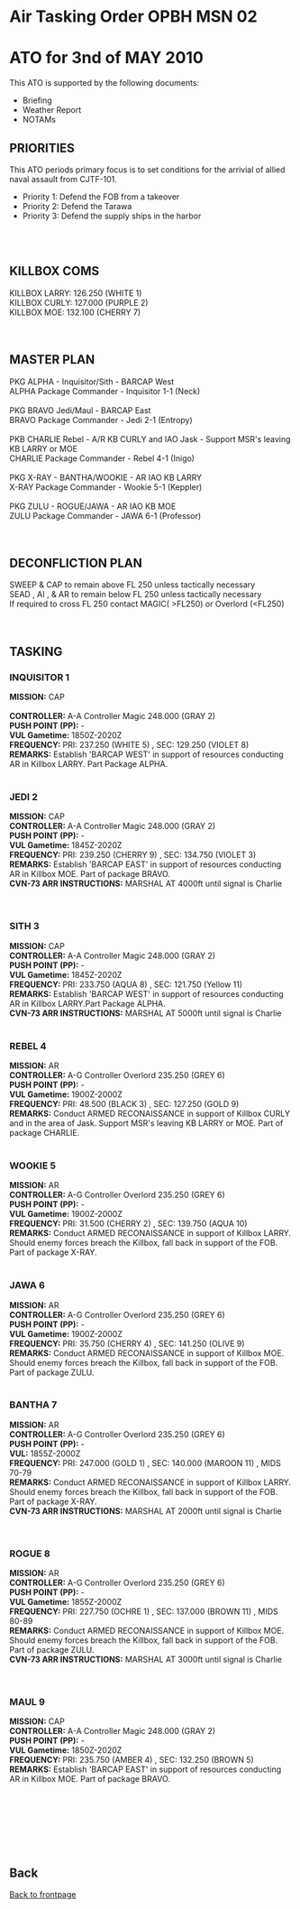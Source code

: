 # Air Tasking Order OPBH MSN 02 




# ATO for 3nd of MAY 2010
This ATO is supported by the following documents: <br>
* Briefing
* Weather Report
* NOTAMs

## PRIORITIES
This ATO periods primary focus is to set conditions for the arrivial of allied naval assault from CJTF-101. <br>
* Priority 1: Defend the FOB from a takeover
* Priority 2: Defend the Tarawa
* Priority 3: Defend the supply ships in the harbor
<br>
<br>

## KILLBOX COMS
KILLBOX LARRY: 126.250 (WHITE 1)<br>
KILLBOX CURLY: 127.000 (PURPLE 2)<br>
KILLBOX MOE: 132.100 (CHERRY 7)<br>
<br>
<br>

## MASTER PLAN 
PKG ALPHA - Inquisitor/Sith - BARCAP West<br>
    ALPHA Package Commander - Inquisitor 1-1 (Neck)<br>
	<br>
PKG BRAVO Jedi/Maul - BARCAP East<br>
    BRAVO Package Commander - Jedi 2-1 (Entropy)<br>
	<br>
PKB CHARLIE Rebel - A/R KB CURLY and IAO Jask - Support MSR's leaving KB LARRY or MOE<br>
    CHARLIE Package Commander - Rebel 4-1 (Inigo)<br>
   <br>
PKG X-RAY - BANTHA/WOOKIE - AR IAO KB LARRY<br>
    X-RAY Package Commander - Wookie 5-1 (Keppler)<br>
	<br>
PKG ZULU - ROGUE/JAWA - AR IAO KB MOE<br>
    ZULU Package Commander - JAWA 6-1 (Professor)<br>
<br>
<br>

## DECONFLICTION PLAN 
SWEEP & CAP to remain above FL 250 unless tactically necessary<br>
SEAD , AI , & AR to remain below FL 250 unless tactically necessary<br>
If required to cross FL 250 contact MAGIC( >FL250) or Overlord (<FL250)<br>
<br>
<br>  

## TASKING 

### INQUISITOR 1
**MISSION:**  CAP   
<br>
**CONTROLLER:** A-A Controller Magic 248.000 (GRAY 2) 
<br>
**PUSH POINT (PP):** -
<br>
**VUL Gametime:**  1850Z-2020Z
<br>
**FREQUENCY:**  PRI: 237.250 (WHITE 5) , SEC: 129.250 (VIOLET 8)
<br>
**REMARKS:** Establish 'BARCAP WEST' in support of resources conducting AR in Killbox LARRY. Part Package ALPHA.
<br>
<br>


### JEDI 2
**MISSION:** CAP
<br>
**CONTROLLER:** A-A Controller Magic 248.000 (GRAY 2) 
<br>
**PUSH POINT (PP):** -
<br>
**VUL Gametime:** 1845Z-2020Z
<br>
**FREQUENCY:** PRI: 239.250 (CHERRY 9) , SEC: 134.750 (VIOLET 3)
<br>
**REMARKS:** Establish 'BARCAP EAST' in support of resources conducting AR in Killbox MOE. Part of package BRAVO.
<br>
**CVN-73 ARR INSTRUCTIONS:** MARSHAL AT 4000ft until signal is Charlie  
<br>
<br>

### SITH 3
**MISSION:** CAP
<br>
**CONTROLLER:** A-A Controller Magic 248.000 (GRAY 2) 
<br>
**PUSH POINT (PP):** -
<br>
**VUL Gametime:** 1845Z-2020Z
<br>
**FREQUENCY:**  PRI: 233.750 (AQUA 8) , SEC: 121.750 (Yellow 11)
<br>
**REMARKS:** Establish 'BARCAP WEST' in support of resources conducting AR in Killbox LARRY.Part Package ALPHA.
<br>
**CVN-73 ARR INSTRUCTIONS:** MARSHAL AT 5000ft until signal is Charlie 
<br>
<br>

### REBEL 4
**MISSION:** AR 
<br>
**CONTROLLER:** A-G Controller  Overlord 235.250 (GREY 6)
<br>
**PUSH POINT (PP):** -
<br>
**VUL Gametime:**  1900Z-2000Z
<br>
**FREQUENCY:**  PRI: 48.500 (BLACK 3) , SEC: 127.250 (GOLD 9) 
<br>
**REMARKS:** Conduct ARMED RECONAISSANCE in support of Killbox CURLY and in the area of  Jask. Support MSR's leaving KB LARRY or MOE. Part of package CHARLIE.
<br>
<br>

### WOOKIE 5
**MISSION:** AR 
<br>
**CONTROLLER:** A-G Controller  Overlord 235.250 (GREY 6)
<br>
**PUSH POINT (PP):** -
<br>
**VUL Gametime:** 1900Z-2000Z
<br>
**FREQUENCY:**  PRI: 31.500 (CHERRY 2) , SEC: 139.750 (AQUA 10)
<br>
**REMARKS:** Conduct ARMED RECONAISSANCE in support of Killbox LARRY. Should enemy forces breach the Killbox, fall back in support of the FOB. Part of package X-RAY.
<br>
<br>

### JAWA 6
**MISSION:** AR
<br>
**CONTROLLER:** A-G Controller  Overlord 235.250 (GREY 6)
<br>
**PUSH POINT (PP):** -
<br>
**VUL Gametime:** 1900Z-2000Z
<br>
**FREQUENCY:**  PRI: 35.750 (CHERRY 4) , SEC: 141.250 (OLIVE 9)
<br>
**REMARKS:** Conduct ARMED RECONAISSANCE in support of Killbox MOE. Should enemy forces breach the Killbox, fall back in support of the FOB. Part of package ZULU.
<br>
<br>

### BANTHA 7
**MISSION:** AR
<br>
**CONTROLLER:** A-G Controller Overlord 235.250 (GREY 6)
<br>
**PUSH POINT (PP):** -
<br>
**VUL:** 1855Z-2000Z
<br>
**FREQUENCY:**  PRI: 247.000 (GOLD 1) , SEC: 140.000 (MAROON 11) , MIDS 70-79 
<br>
**REMARKS:** Conduct ARMED RECONAISSANCE in support of Killbox LARRY. Should enemy forces breach the Killbox, fall back in support of the FOB. Part of package X-RAY.
<br>
**CVN-73 ARR INSTRUCTIONS:** MARSHAL AT 2000ft until signal is Charlie    
<br>
<br>

### ROGUE 8
**MISSION:** AR
<br>
**CONTROLLER:** A-G Controller  Overlord 235.250 (GREY 6)
<br>
**PUSH POINT (PP):** -
<br>
**VUL Gametime:** 1855Z-2000Z
<br>
**FREQUENCY:**  PRI: 227.750 (OCHRE 1) , SEC: 137.000 (BROWN 11) , MIDS 80-89 
<br>
**REMARKS:** Conduct ARMED RECONAISSANCE in support of Killbox MOE. Should enemy forces breach the Killbox, fall back in support of the FOB. Part of package ZULU.
<br>
**CVN-73 ARR INSTRUCTIONS:** MARSHAL AT 3000ft until signal is Charlie  
<br>
<br>

### MAUL 9
**MISSION:** CAP
<br>
**CONTROLLER:** A-A Controller Magic 248.000 (GRAY 2) 
<br>
**PUSH POINT (PP):** -
<br>
**VUL Gametime:**  1850Z-2020Z
<br>
**FREQUENCY:**  PRI: 235.750 (AMBER 4) , SEC: 132.250 (BROWN 5) 
<br>
**REMARKS:** Establish 'BARCAP EAST' in support of resources conducting AR in Killbox MOE. Part of package BRAVO.
<br>


<br>
<br>
<br>
<br>
<br>
<br>

## Back
[Back to frontpage](https://132nd-vwing.github.io/OPBH-Brief/)